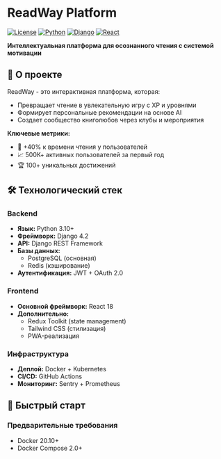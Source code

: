 # ReadWay Platform

[![License](https://img.shields.io/badge/license-MIT-blue.svg)](LICENSE)
[![Python](https://img.shields.io/badge/python-3.10%2B-blue)](https://www.python.org/)
[![Django](https://img.shields.io/badge/django-4.2-brightgreen)](https://www.djangoproject.com/)
[![React](https://img.shields.io/badge/react-18.x-blue)](https://reactjs.org/)

**Интеллектуальная платформа для осознанного чтения с системой мотивации**


## 📌 О проекте

ReadWay - это интерактивная платформа, которая:
- Превращает чтение в увлекательную игру с XP и уровнями
- Формирует персональные рекомендации на основе AI
- Создает сообщество книголюбов через клубы и мероприятия

**Ключевые метрики:**
- 🎯 +40% к времени чтения у пользователей
- 📈 500К+ активных пользователей за первый год
- 🏆 100+ уникальных достижений

## 🛠 Технологический стек

### Backend
- **Язык:** Python 3.10+
- **Фреймворк:** Django 4.2
- **API:** Django REST Framework
- **Базы данных:** 
  - PostgreSQL (основная)
  - Redis (кэширование)
- **Аутентификация:** JWT + OAuth 2.0

### Frontend
- **Основной фреймворк:** React 18
- **Дополнительно:**
  - Redux Toolkit (state management)
  - Tailwind CSS (стилизация)
  - PWA-реализация

### Инфраструктура
- **Деплой:** Docker + Kubernetes
- **CI/CD:** GitHub Actions
- **Мониторинг:** Sentry + Prometheus

## 🚀 Быстрый старт

### Предварительные требования
- Docker 20.10+
- Docker Compose 2.0+
